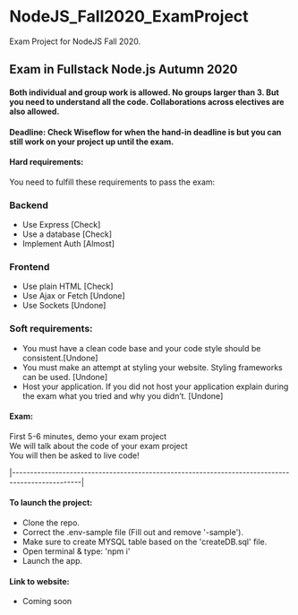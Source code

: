 # NodeJS_Fall2020_ExamProject
Exam Project for NodeJS Fall 2020. 

## Exam in Fullstack Node.js Autumn 2020

#### Both individual and group work is allowed. No groups larger than 3. But you need to understand all the code. Collaborations across electives are also allowed.

#### Deadline: Check Wiseflow for when the hand-in deadline is but you can still work on your project up until the exam.

#### Hard requirements:  
You need to fulfill these requirements to pass the exam:<br>
### Backend <br>
- Use Express         [Check] <br>
- Use a database      [Check] <br>
- Implement Auth      [Almost]<br>

### Frontend
- Use plain HTML      [Check]<br>
- Use Ajax or Fetch   [Undone]<br>
- Use Sockets         [Undone]<br>

### Soft requirements:  
- You must have a clean code base and your code style should be consistent.[Undone] <br>
- You must make an attempt at styling your website. Styling frameworks can be used. [Undone] <br>
- Host your application. If you did not host your application explain during the exam what you tried and why you didn’t. [Undone] <br>

#### Exam:
First 5-6 minutes, demo your exam project<br>
We will talk about the code of your exam project<br>
You will then be asked to live code!<br>


|-------------------------------------------------------------------------------------------------|<br>

#### To launch the project: 

- Clone the repo. <br>
- Correct the .env-sample file (Fill out and remove '-sample'). <br>
- Make sure to create MYSQL table based on the 'createDB.sql' file. <br>
- Open terminal & type: 'npm i' <br>
- Launch the app. <br>

 

#### Link to website: <br>
- Coming soon

